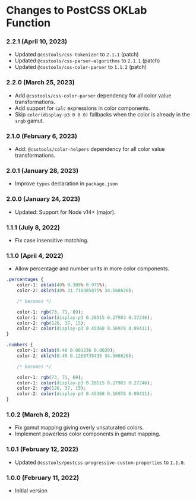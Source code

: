# Changes to PostCSS OKLab Function

### 2.2.1 (April 10, 2023)

- Updated `@csstools/css-tokenizer` to `2.1.1` (patch)
- Updated `@csstools/css-parser-algorithms` to `2.1.1` (patch)
- Updated `@csstools/css-color-parser` to `1.1.2` (patch)

### 2.2.0 (March 25, 2023)

- Add `@csstools/css-color-parser` dependency for all color value transformations.
- Add support for `calc` expressions in color components.
- Skip `color(display-p3 0 0 0)` fallbacks when the color is already in the `srgb` gamut.

### 2.1.0 (February 6, 2023)

- Add: `@csstools/color-helpers` dependency for all color value transformations.

### 2.0.1 (January 28, 2023)

- Improve `types` declaration in `package.json`

### 2.0.0 (January 24, 2023)

- Updated: Support for Node v14+ (major).

### 1.1.1 (July 8, 2022)

- Fix case insensitive matching.

### 1.1.0 (April 4, 2022)

- Allow percentage and number units in more color components.

```css
.percentages {
	color-1: oklab(40% 0.309% 0.975%);
	color-2: oklch(40% 31.718385875% 34.568626);

	/* becomes */

	color-1: rgb(73, 71, 69);
	color-1: color(display-p3 0.28515 0.27983 0.27246);
	color-2: rgb(126, 37, 15);
	color-2: color(display-p3 0.45368 0.16978 0.09411);
}

.numbers {
	color-1: oklab(0.40 0.001236 0.0039);
	color-2: oklch(0.40 0.1268735435 34.568626);

	/* becomes */

	color-1: rgb(73, 71, 69);
	color-1: color(display-p3 0.28515 0.27983 0.27246);
	color-2: rgb(126, 37, 15);
	color-2: color(display-p3 0.45368 0.16978 0.09411);
}
```

### 1.0.2 (March 8, 2022)

- Fix gamut mapping giving overly unsaturated colors.
- Implement powerless color components in gamut mapping.

### 1.0.1 (February 12, 2022)

- Updated `@csstools/postcss-progressive-custom-properties` to `1.1.0`.

### 1.0.0 (February 11, 2022)

- Initial version

